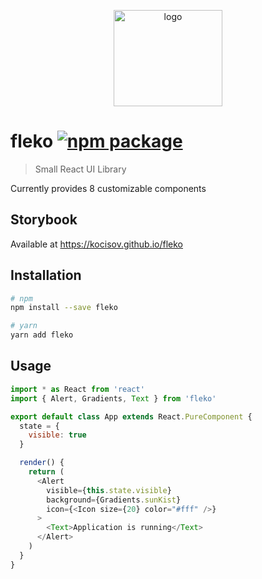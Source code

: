 <p align="center">
	<img src="https://kocisov.github.io/fleko/static/fleko.svg" width="174" height="154" alt="logo" />
</p>

# fleko [![npm package](https://img.shields.io/npm/v/fleko.svg?style=flat)](https://www.npmjs.org/package/fleko)

> Small React UI Library

Currently provides 8 customizable components

## Storybook

Available at https://kocisov.github.io/fleko

## Installation

```bash
# npm
npm install --save fleko

# yarn
yarn add fleko
```

## Usage

```js
import * as React from 'react'
import { Alert, Gradients, Text } from 'fleko'

export default class App extends React.PureComponent {
  state = {
    visible: true
  }

  render() {
    return (
      <Alert
        visible={this.state.visible}
        background={Gradients.sunKist}
        icon={<Icon size={20} color="#fff" />}
      >
        <Text>Application is running</Text>
      </Alert>
    )
  }
}
```

